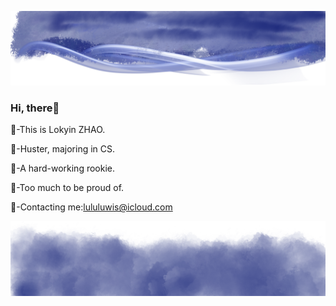 ![head.png](./IMG/top.png)  

### Hi, there👋  

👀-This is Lokyin ZHAO.  

🏫-Huster, majoring in CS.  

💪-A hard-working rookie.  

🌈-Too much to be proud of.  

📧-Contacting me:lululuwis@icloud.com



![bottom.png](./IMG/bottom.png)
<!---
LokyinZHAO/LokyinZHAO is a ✨ special ✨ repository because its `README.md` (this file) appears on your GitHub profile.
You can click the Preview link to take a look at your changes.
--->
